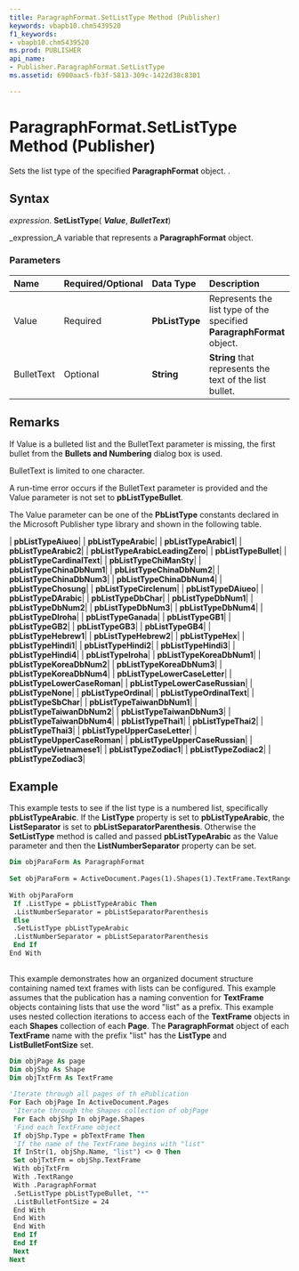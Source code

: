 ```yaml
---
title: ParagraphFormat.SetListType Method (Publisher)
keywords: vbapb10.chm5439520
f1_keywords:
- vbapb10.chm5439520
ms.prod: PUBLISHER
api_name:
- Publisher.ParagraphFormat.SetListType
ms.assetid: 6900aac5-fb3f-5813-309c-1422d38c8301

---
```



# ParagraphFormat.SetListType Method (Publisher)

Sets the list type of the specified  **ParagraphFormat** object. .


## Syntax

 _expression_. **SetListType**( **_Value_**,  **_BulletText_**)

 _expression_A variable that represents a  **ParagraphFormat** object.


### Parameters



|**Name**|**Required/Optional**|**Data Type**|**Description**|
|:-----|:-----|:-----|:-----|
|Value|Required| **PbListType**|Represents the list type of the specified  **ParagraphFormat** object.|
|BulletText|Optional| **String**| **String** that represents the text of the list bullet.|

## Remarks

If Value is a bulleted list and the BulletText parameter is missing, the first bullet from the  **Bullets and Numbering** dialog box is used.

BulletText is limited to one character. 

A run-time error occurs if the BulletText parameter is provided and the Value parameter is not set to  **pbListTypeBullet**.

The Value parameter can be one of the  **PbListType** constants declared in the Microsoft Publisher type library and shown in the following table.



| **pbListTypeAiueo**|
| **pbListTypeArabic**|
| **pbListTypeArabic1**|
| **pbListTypeArabic2**|
| **pbListTypeArabicLeadingZero**|
| **pbListTypeBullet**|
| **pbListTypeCardinalText**|
| **pbListTypeChiManSty**|
| **pbListTypeChinaDbNum1**|
| **pbListTypeChinaDbNum2**|
| **pbListTypeChinaDbNum3**|
| **pbListTypeChinaDbNum4**|
| **pbListTypeChosung**|
| **pbListTypeCirclenum**|
| **pbListTypeDAiueo**|
| **pbListTypeDArabic**|
| **pbListTypeDbChar**|
| **pbListTypeDbNum1**|
| **pbListTypeDbNum2**|
| **pbListTypeDbNum3**|
| **pbListTypeDbNum4**|
| **pbListTypeDIroha**|
| **pbListTypeGanada**|
| **pbListTypeGB1**|
| **pbListTypeGB2**|
| **pbListTypeGB3**|
| **pbListTypeGB4**|
| **pbListTypeHebrew1**|
| **pbListTypeHebrew2**|
| **pbListTypeHex**|
| **pbListTypeHindi1**|
| **pbListTypeHindi2**|
| **pbListTypeHindi3**|
| **pbListTypeHindi4**|
| **pbListTypeIroha**|
| **pbListTypeKoreaDbNum1**|
| **pbListTypeKoreaDbNum2**|
| **pbListTypeKoreaDbNum3**|
| **pbListTypeKoreaDbNum4**|
| **pbListTypeLowerCaseLetter**|
| **pbListTypeLowerCaseRoman**|
| **pbListTypeLowerCaseRussian**|
| **pbListTypeNone**|
| **pbListTypeOrdinal**|
| **pbListTypeOrdinalText**|
| **pbListTypeSbChar**|
| **pbListTypeTaiwanDbNum1**|
| **pbListTypeTaiwanDbNum2**|
| **pbListTypeTaiwanDbNum3**|
| **pbListTypeTaiwanDbNum4**|
| **pbListTypeThai1**|
| **pbListTypeThai2**|
| **pbListTypeThai3**|
| **pbListTypeUpperCaseLetter**|
| **pbListTypeUpperCaseRoman**|
| **pbListTypeUpperCaseRussian**|
| **pbListTypeVietnamese1**|
| **pbListTypeZodiac1**|
| **pbListTypeZodiac2**|
| **pbListTypeZodiac3**|

## Example

This example tests to see if the list type is a numbered list, specifically  **pbListTypeArabic**. If the  **ListType** property is set to **pbListTypeArabic**, the  **ListSeparator** is set to **pbListSeparatorParenthesis**. Otherwise the  **SetListType** method is called and passed **pbListTypeArabic** as the Value parameter and then the **ListNumberSeparator** property can be set.


```vb
Dim objParaForm As ParagraphFormat 
 
Set objParaForm = ActiveDocument.Pages(1).Shapes(1).TextFrame.TextRange.ParagraphFormat 
 
With objParaForm 
 If .ListType = pbListTypeArabic Then 
 .ListNumberSeparator = pbListSeparatorParenthesis 
 Else 
 .SetListType pbListTypeArabic 
 .ListNumberSeparator = pbListSeparatorParenthesis 
 End If 
End With 
 

```

This example demonstrates how an organized document structure containing named text frames with lists can be configured. This example assumes that the publication has a naming convention for  **TextFrame** objects containing lists that use the word "list" as a prefix. This example uses nested collection iterations to access each of the **TextFrame** objects in each **Shapes** collection of each **Page**. The  **ParagraphFormat** object of each **TextFrame** name with the prefix "list" has the **ListType** and **ListBulletFontSize** set.




```vb
Dim objPage As page 
Dim objShp As Shape 
Dim objTxtFrm As TextFrame 
 
'Iterate through all pages of th ePublication 
For Each objPage In ActiveDocument.Pages 
 'Iterate through the Shapes collection of objPage 
 For Each objShp In objPage.Shapes 
 'Find each TextFrame object 
 If objShp.Type = pbTextFrame Then 
 'If the name of the TextFrame begins with "list" 
 If InStr(1, objShp.Name, "list") <> 0 Then 
 Set objTxtFrm = objShp.TextFrame 
 With objTxtFrm 
 With .TextRange 
 With .ParagraphFormat 
 .SetListType pbListTypeBullet, "*" 
 .ListBulletFontSize = 24 
 End With 
 End With 
 End With 
 End If 
 End If 
 Next 
Next 
 

```


